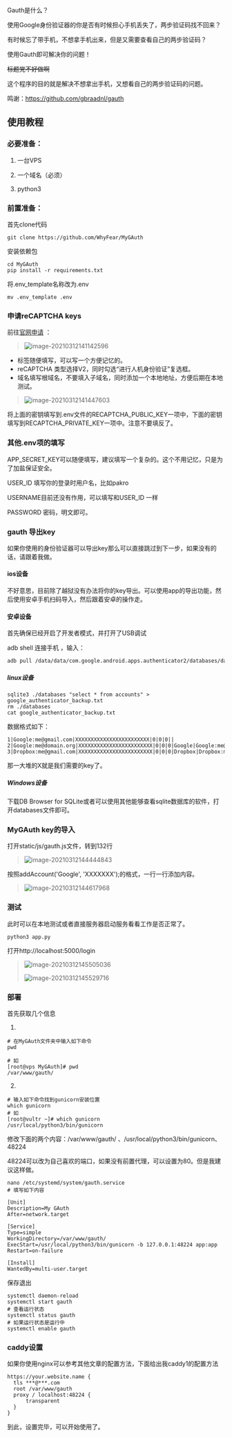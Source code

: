 Gauth是什么？

使用Google身份验证器的你是否有时候担心手机丢失了，两步验证码找不回来？

有时候忘了带手机，不想拿手机出来，但是又需要查看自己的两步验证码？

使用Gauth即可解决你的问题！

~~标题党不好做啊~~

这个程序的目的就是解决不想拿出手机，又想看自己的两步验证码的问题。

鸣谢：https://github.com/gbraadnl/gauth

## 使用教程

### 必要准备：

1.  一台VPS

2.  一个域名（必须）

3.  python3

### 前置准备：

首先clone代码

```shell
git clone https://github.com/WhyFear/MyGAuth
```

安装依赖包

```shell
cd MyGAuth
pip install -r requirements.txt
```

将.env_template名称改为.env

```shell
mv .env_template .env
```

### 申请reCAPTCHA keys

前往[官网申请](https://www.google.com/recaptcha/admin/create) ：

>   ![image-20210312141142596](README/image-20210312141142596.png)

-   标签随便填写，可以写一个方便记忆的。
-   reCAPTCHA 类型选择V2，同时勾选“进行人机身份验证”复选框。
-   域名填写根域名，不要填入子域名，同时添加一个本地地址，方便后期在本地测试。

>   ![image-20210312141447603](README/image-20210312141447603.png)

将上面的密钥填写到.env文件的RECAPTCHA_PUBLIC_KEY一项中，下面的密钥填写到RECAPTCHA_PRIVATE_KEY一项中。注意不要填反了。

### 其他.env项的填写

APP_SECRET_KEY可以随便填写，建议填写一个复杂的。这个不用记忆，只是为了加盐保证安全。

USER_ID 填写你的登录时用户名，比如pakro

USERNAME目前还没有作用，可以填写和USER_ID 一样

PASSWORD 密码，明文即可。

### gauth 导出key

如果你使用的身份验证器可以导出key那么可以直接跳过到下一步，如果没有的话，请跟着我做。

#### ios设备

不好意思，目前除了越狱没有办法将你的key导出。可以使用app的导出功能，然后使用安卓手机扫码导入，然后跟着安卓的操作走。

#### 安卓设备

首先确保已经开启了开发者模式，并打开了USB调试

 adb shell 连接手机 ，输入： 

~~~bash
adb pull /data/data/com.google.android.apps.authenticator2/databases/databases
~~~

##### linux设备

```shell
sqlite3 ./databases "select * from accounts" > google_authenticator_backup.txt
rm ./databases
cat google_authenticator_backup.txt
```

数据格式如下：

```
1|Google:me@gmail.com|XXXXXXXXXXXXXXXXXXXXXXXX|0|0|0||
2|Google:me@domain.org|XXXXXXXXXXXXXXXXXXXXXXXX|0|0|0|Google|Google:me@domain.org
3|Dropbox:me@gmail.com|XXXXXXXXXXXXXXXXXXXXXXXX|0|0|0|Dropbox|Dropbox:me@gmail.com
```

那一大堆的X就是我们需要的key了。

##### Windows设备

下载DB Browser for SQLite或者可以使用其他能够查看sqlite数据库的软件，打开databases文件即可。

### MyGAuth key的导入

打开static/js/gauth.js文件，转到132行

>   ![image-20210312144444843](README/image-20210312144444843.png)

按照addAccount('Google', 'XXXXXXX');的格式，一行一行添加内容。

>   ![image-20210312144617968](README/image-20210312144617968.png)

### 测试

此时可以在本地测试或者直接服务器启动服务看看工作是否正常了。

```shell
python3 app.py
```

打开http://localhost:5000/login

>   ![image-20210312145505036](README/image-20210312145505036.png)
>
>   ![image-20210312145529716](README/image-20210312145529716.png)

### 部署

首先获取几个信息

1.  

```shell
# 在MyGAuth文件夹中输入如下命令
pwd

# 如
[root@vps MyGAuth]# pwd
/var/www/gauth/
```

2.  

```shell
# 输入如下命令找到gunicorn安装位置
which gunicorn
# 如
[root@vultr ~]# which gunicorn
/usr/local/python3/bin/gunicorn
```

修改下面的两个内容：/var/www/gauth/ 、/usr/local/python3/bin/gunicorn、48224

48224可以改为自己喜欢的端口，如果没有前置代理，可以设置为80。但是我建议这样做。

```shell
nano /etc/systemd/system/gauth.service
# 填写如下内容

[Unit]           
Description=My GAuth
After=network.target

[Service]
Type=simple
WorkingDirectory=/var/www/gauth/
ExecStart=/usr/local/python3/bin/gunicorn -b 127.0.0.1:48224 app:app
Restart=on-failure

[Install]
WantedBy=multi-user.target
```

保存退出

```shell
systemctl daemon-reload
systemctl start gauth
# 查看运行状态
systemctl status gauth
# 如果运行状态是运行中
systemctl enable gauth
```

### caddy设置

如果你使用nginx可以参考其他文章的配置方法，下面给出我caddy1的配置方法

```shell
https://your.website.name {
  tls ***@***.com
  root /var/www/gauth
  proxy / localhost:48224 {
      transparent
  }
}
```

到此，设置完毕，可以开始使用了。